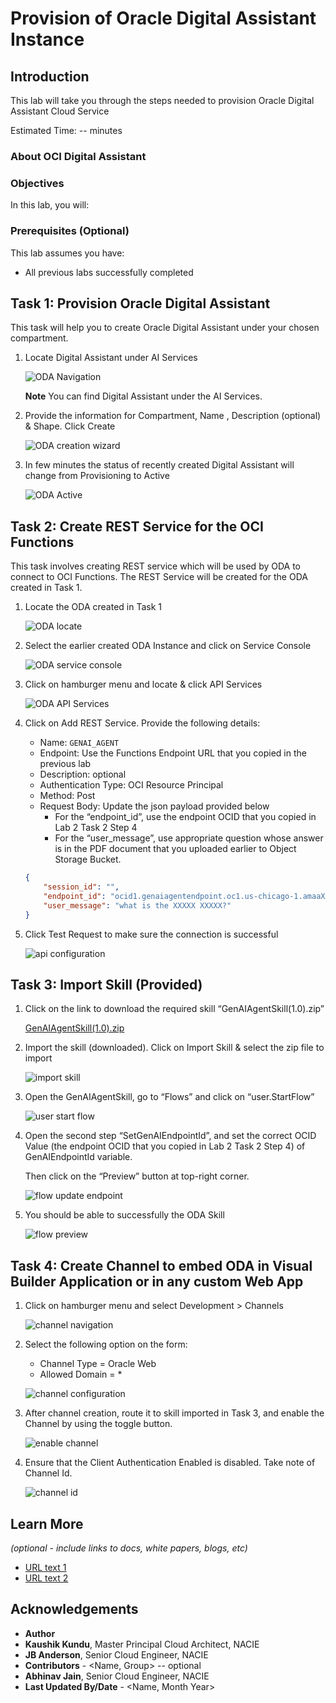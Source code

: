 # Provision of Oracle Digital Assistant Instance

## Introduction

This lab will take you through the steps needed to provision Oracle Digital Assistant Cloud Service

Estimated Time: -- minutes

### About OCI Digital Assistant

<!-- TODO-->

### Objectives

In this lab, you will:

<!-- TODO-->

### Prerequisites (Optional)

This lab assumes you have:

* All previous labs successfully completed

## Task 1: Provision Oracle Digital Assistant

This task will help you to create Oracle Digital Assistant under your chosen compartment.

1. Locate Digital Assistant under AI Services

    ![ODA Navigation](images/oda_nav.png)

    **Note** You can find Digital Assistant under the AI Services.

2. Provide the information for Compartment, Name , Description (optional) & Shape. Click Create

    ![ODA creation wizard](images/oda_create_wizard.png)


3. In few minutes the status of recently created Digital Assistant will change from Provisioning to Active

    ![ODA Active](images/oda_active.png)

## Task 2: Create REST Service for the OCI Functions

This task involves creating REST service which will be used by ODA to connect to OCI Functions. The REST Service will be created for the ODA created in Task 1.

1. Locate the ODA created in Task 1

    ![ODA locate](images/oda_locate.png)

2. Select the earlier created ODA Instance and click on Service Console

    ![ODA service console](images/oda_service_console.png)

3. Click on hamburger menu and locate & click API Services

    ![ODA API Services](images/oda_api_services.png)

4. Click on Add REST Service. Provide the following details:

    * Name: `GENAI_AGENT`
    * Endpoint: Use the Functions Endpoint URL that you copied in the previous lab
    * Description: optional
    * Authentication Type: OCI Resource Principal
    * Method: Post
    * Request Body: Update the json payload provided below
        * For the “endpoint_id”, use the endpoint OCID that you copied in Lab 2 Task 2 Step 4
        * For the “user_message”, use appropriate question whose answer is in the PDF document that you uploaded earlier to Object Storage Bucket.

    ```json
    {
        "session_id": "",
        "endpoint_id": "ocid1.genaiagentendpoint.oc1.us-chicago-1.amaaXXXXXXXXXXXXXXXXXXXXXXX",
        "user_message": "what is the XXXXX XXXXX?"
    }
    ``` 
    <!-- TODO: technically only the user message is required-->

5. Click Test Request to make sure the connection is successful

    ![api configuration](images/api_config.png)

## Task 3: Import Skill (Provided)

1. Click on the link to download the required skill “GenAIAgentSkill(1.0).zip”
    <!-- Need to provide URL of ODA Skill -->
    [GenAIAgentSkill(1.0).zip](https://objectstorage.us-chicago-1.oraclecloud.com/p/tHMMKzOvr0k2HCGQ42ksjkEgFEyMoA5OdlUTO_ecdpnEH06Uut1jl9Dl6O0WkblH/n/idb6enfdcxbl/b/generative-ai-agent-oda/o/GenAIAgentSkill(1.0).zip)

2. Import the skill (downloaded). Click on Import Skill & select the zip file to import

    ![import skill](images/import_skill.png)

3. Open the GenAIAgentSkill, go to “Flows” and click on “user.StartFlow”

    ![user start flow](images/user_startflow.png)

4. Open the second step “SetGenAIEndpointId”, and set the correct OCID Value (the endpoint OCID that you copied in Lab 2 Task 2 Step 4) of GenAIEndpointId variable.

    Then click on the “Preview” button at top-right corner.

    ![flow update endpoint](images/flow_update_endpoint.png)

5. You should be able to successfully the ODA Skill

    ![flow preview](images/flow_preview.png)

## Task 4: Create Channel to embed ODA in Visual Builder Application or in any custom Web App

1. Click on hamburger menu and select Development > Channels

    ![channel navigation](images/channel_nav.png)

2. Select the following option on the form:
    * Channel Type = Oracle Web
    * Allowed Domain = *

    ![channel configuration](images/channel_config.png)

3. After channel creation, route it to skill imported in Task 3, and enable the Channel by using the toggle button.

    ![enable channel](images/channel_enable.png)

4. Ensure that the Client Authentication Enabled is disabled. Take note of Channel Id.

    ![channel id](images/channel_id.png)

## Learn More

*(optional - include links to docs, white papers, blogs, etc)*

* [URL text 1](http://docs.oracle.com)
* [URL text 2](http://docs.oracle.com)

## Acknowledgements
* **Author**
* **Kaushik Kundu**, Master Principal Cloud Architect, NACIE
* **JB Anderson**, Senior Cloud Engineer, NACIE
* **Contributors** -  <Name, Group> -- optional
* **Abhinav Jain**, Senior Cloud Engineer, NACIE
* **Last Updated By/Date** - <Name, Month Year>